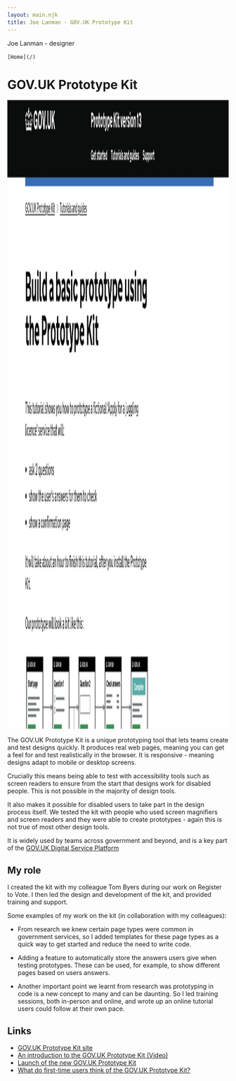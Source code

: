 ```yaml
---
layout: main.njk
title: Joe Lanman - GOV.UK Prototype Kit
---
```


Joe Lanman - designer

<div class="home-link">
  
    [Home](/)
  
</div>

# GOV.UK Prototype Kit

<img width="2256" height="1432" src="/assets/images/govuk-prototype-kit-tutorial.png" alt="Screenshot. Build a basic prototype using the Prototype Kit. This tutorial shows you how to prototype a fictional 'Apply for a juggling licence' service that will: ask 2 questions, show the user's answers for them to check, show a confirmation page. It will take about an hour to finish this tutorial, after you install the Prototype Kit. Our prototype will look a bit like this: flow diagram of 5 pages">

The GOV.UK Prototype Kit is a unique prototyping tool that lets teams create and test designs quickly. It produces real web pages, meaning you can get a feel for and test realistically in the browser. It is responsive - meaning designs adapt to mobile or desktop screens.

Crucially this means being able to test with accessibility tools such as screen readers to ensure from the start that designs work for disabled people. This is not possible in the majority of design tools.

It also makes it possible for disabled users to take part in the design process itself. We tested the kit with people who used screen magnifiers and screen readers and they were able to create prototypes - again this is not true of most other design tools.

It is widely used by teams across government and beyond, and is a key part of the [GOV.UK Digital Service Platform](https://platforms.service.gov.uk)

## My role

I created the kit with my colleague Tom Byers during our work on Register to Vote. I then led the design and development of the kit, and provided training and support.

Some examples of my work on the kit (in collaboration with my colleagues):

 - From research we knew certain page types were common in government services, so I added templates for these page types as a quick way to get started and reduce the need to write code.

 - Adding a feature to automatically store the answers users give when testing prototypes. These can be used, for example, to show different pages based on users answers.

 - Another important point we learnt from research was prototyping in code is a new concept to many and can be daunting. So I led training sessions, both in-person and online, and wrote up an online tutorial users could follow at their own pace.


## Links

 - [GOV.UK Prototype Kit site](https://prototype-kit.service.gov.uk)
 - [An introduction to the GOV.UK Prototype Kit (Video)](https://www.youtube.com/watch?v=PuxojwJ2OEE)
 - [Launch of the new GOV.UK Prototype Kit](https://gds.blog.gov.uk/2023/02/14/launch-of-the-new-gov-uk-prototype-kit/)
 - [What do first-time users think of the GOV.UK Prototype Kit?](https://gds.blog.gov.uk/2023/07/18/what-do-first-time-users-think-of-the-gov-uk-prototype-kit/)
